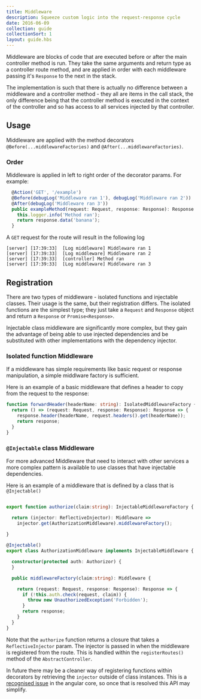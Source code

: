 ```yaml
---
title: Middleware
description: Squeeze custom logic into the request-response cycle
date: 2016-06-09
collection: guide
collectionSort: 1
layout: guide.hbs
---
```


Middleware are blocks of code that are executed before or after the main controller method is run. They take the
same arguments and return type as a controller route method, and are applied in order with each middleware
passing it's `Response` to the next in the stack.

The implementation is such that there is actually no difference between a middleware and a controller method - they all are
items in the call stack, the only difference being that the controller method is executed in the context of the controller
 and so has access to all services injected by that controller.

## Usage
Middleware are applied with the method decorators `@Before(...middlewareFactories)` and `@After(...middlewareFactories)`.

### Order
Middleware is applied in left to right order of the decorator params.
For example:
```typescript
  @Action('GET', '/example')
  @Before(debugLog('Middleware ran 1'), debugLog('Middleware ran 2'))
  @After(debugLog('Middleware ran 3'))
  public exampleMethod(request: Request, response: Response): Response {
    this.logger.info('Method ran');
    return response.data('banana');
  }
```
A `GET` request for the route will result in the following log
```
[server] [17:39:33]  [Log middleware] Middleware ran 1
[server] [17:39:33]  [Log middleware] Middleware ran 2
[server] [17:39:33]  [controller] Method ran
[server] [17:39:33]  [Log middleware] Middleware ran 3
```

## Registration
There are two types of middleware - isolated functions and injectable classes. Their usage is the same, but their registration differs. 
The isolated functions are the simplest type; they just take a `Request` and `Response` object and return a `Response` or `Promise<Response>`.

Injectable class middleware are significantly more complex, but they gain the advantage of being able to use injected dependencies
and be substituted with other implementations with the dependency injector.

### Isolated function Middleware
If a middleware has simple requirements like basic request or response manipulation, a simple middlware factory is sufficient.

Here is an example of a basic middleware that defines a header to copy from the request to the response:
```typescript
function forwardHeader(headerName: string): IsolatedMiddlewareFactory {
  return () => (request: Request, response: Response): Response => {
    response.header(headerName, request.headers().get(headerName));
    return response;
  }
}
```

### `@Injectable` class Middleware
For more advanced Middleware that need to interact with other services a more complex pattern is available to use classes
that have injectable dependencies.

Here is an example of a middleware that is defined by a class that is `@Injectable()`
```typescript

export function authorize(claim:string): InjectableMiddlewareFactory {

  return (injector: ReflectiveInjector): Middleware =>
    injector.get(AuthorizationMiddleware).middlewareFactory();
  
}

@Injectable()
export class AuthorizationMiddleware implements InjectableMiddleware {

  constructor(protected auth: Authorizor) {
  }

  public middlewareFactory(claim:string): Middleware {

    return (request: Request, response: Response): Response => {
      if (!this.auth.check(request, claim)) {
        throw new UnauthorizedException('Forbidden');
      }
      return response;
    }
  }
}

```
Note that the `authorize` function returns a closure that takes a `ReflectiveInjector` param. The injector is passed
in when the middleware is registered from the route. This is handled within the `registerRoutes()` method of the `AbstractController`.

In future there may be a cleaner way of registering functions within decorators by retrieving the `injector` outside of class instances. 
This is a [recognised issue](https://github.com/angular/angular/issues/4112) in the angular core, so once that is resolved this API may simplify.

